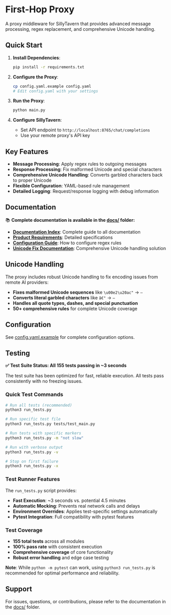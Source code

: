 # First-Hop Proxy

A proxy middleware for SillyTavern that provides advanced message processing, regex replacement, and comprehensive Unicode handling.

## Quick Start

1. **Install Dependencies**:
   ```bash
   pip install -r requirements.txt
   ```

2. **Configure the Proxy**:
   ```bash
   cp config.yaml.example config.yaml
   # Edit config.yaml with your settings
   ```

3. **Run the Proxy**:
   ```bash
   python main.py
   ```

4. **Configure SillyTavern**:
   - Set API endpoint to `http://localhost:8765/chat/completions`
   - Use your remote proxy's API key

## Key Features

- **Message Processing**: Apply regex rules to outgoing messages
- **Response Processing**: Fix malformed Unicode and special characters
- **Comprehensive Unicode Handling**: Converts garbled characters back to proper Unicode
- **Flexible Configuration**: YAML-based rule management
- **Detailed Logging**: Request/response logging with debug information

## Documentation

📚 **Complete documentation is available in the [docs/](docs/) folder:**

- **[Documentation Index](docs/DOCUMENTATION_INDEX.md)**: Complete guide to all documentation
- **[Product Requirements](docs/PRD.md)**: Detailed specifications
- **[Configuration Guide](docs/REGEX_REPLACEMENT_GUIDE.md)**: How to configure regex rules
- **[Unicode Fix Documentation](docs/development/unicode-encoding-fix.md)**: Comprehensive Unicode handling solution

## Unicode Handling

The proxy includes robust Unicode handling to fix encoding issues from remote AI providers:

- **Fixes malformed Unicode sequences** like `\u00e2\u20ac"` → `—`
- **Converts literal garbled characters** like `â€"` → `—`
- **Handles all quote types, dashes, and special punctuation**
- **50+ comprehensive rules** for complete Unicode coverage

## Configuration

See [config.yaml.example](config.yaml.example) for complete configuration options.

## Testing

**✅ Test Suite Status: All 155 tests passing in ~3 seconds**

The test suite has been optimized for fast, reliable execution. All tests pass consistently with no freezing issues.

### Quick Test Commands

```bash
# Run all tests (recommended)
python3 run_tests.py

# Run specific test file
python3 run_tests.py tests/test_main.py

# Run tests with specific markers
python3 run_tests.py -m "not slow"

# Run with verbose output
python3 run_tests.py -v

# Stop on first failure
python3 run_tests.py -x
```

### Test Runner Features

The `run_tests.py` script provides:
- **Fast Execution**: ~3 seconds vs. potential 4.5 minutes
- **Automatic Mocking**: Prevents real network calls and delays
- **Environment Overrides**: Applies test-specific settings automatically
- **Pytest Integration**: Full compatibility with pytest features

### Test Coverage

- **155 total tests** across all modules
- **100% pass rate** with consistent execution
- **Comprehensive coverage** of core functionality
- **Robust error handling** and edge case testing

**Note**: While `python -m pytest` can work, using `python3 run_tests.py` is recommended for optimal performance and reliability.

## Support

For issues, questions, or contributions, please refer to the documentation in the [docs/](docs/) folder.
